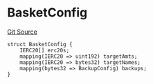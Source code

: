 # BasketConfig
[Git Source](https://github.com/larrythecucumber321/protocol/blob/3222eb21fbb20ddd3d3fa2233072dfa96ea3e340/contracts/p0/BasketHandler.sol)


```solidity
struct BasketConfig {
    IERC20[] erc20s;
    mapping(IERC20 => uint192) targetAmts;
    mapping(IERC20 => bytes32) targetNames;
    mapping(bytes32 => BackupConfig) backups;
}
```

